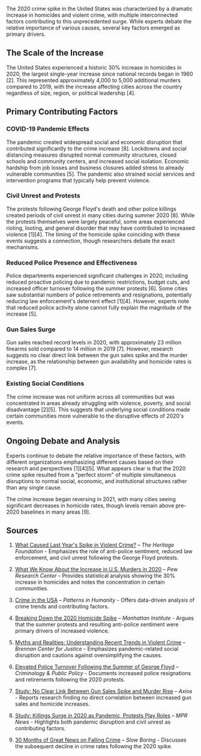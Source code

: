 The 2020 crime spike in the United States was characterized by a dramatic increase in homicides and violent crime, with multiple interconnected factors contributing to this unprecedented surge. While experts debate the relative importance of various causes, several key factors emerged as primary drivers.

## The Scale of the Increase

The United States experienced a historic 30% increase in homicides in 2020, the largest single-year increase since national records began in 1960 [2]. This represented approximately 4,000 to 5,000 additional murders compared to 2019, with the increase affecting cities across the country regardless of size, region, or political leadership [4].

## Primary Contributing Factors

### COVID-19 Pandemic Effects

The pandemic created widespread social and economic disruption that contributed significantly to the crime increase [8]. Lockdowns and social distancing measures disrupted normal community structures, closed schools and community centers, and increased social isolation. Economic hardship from job losses and business closures added stress to already vulnerable communities [5]. The pandemic also strained social services and intervention programs that typically help prevent violence.

### Civil Unrest and Protests

The protests following George Floyd's death and other police killings created periods of civil unrest in many cities during summer 2020 [8]. While the protests themselves were largely peaceful, some areas experienced rioting, looting, and general disorder that may have contributed to increased violence [1][4]. The timing of the homicide spike coinciding with these events suggests a connection, though researchers debate the exact mechanisms.

### Reduced Police Presence and Effectiveness

Police departments experienced significant challenges in 2020, including reduced proactive policing due to pandemic restrictions, budget cuts, and increased officer turnover following the summer protests [6]. Some cities saw substantial numbers of police retirements and resignations, potentially reducing law enforcement's deterrent effect [1][4]. However, experts note that reduced police activity alone cannot fully explain the magnitude of the increase [5].

### Gun Sales Surge

Gun sales reached record levels in 2020, with approximately 23 million firearms sold compared to 14 million in 2019 [7]. However, research suggests no clear direct link between the gun sales spike and the murder increase, as the relationship between gun availability and homicide rates is complex [7].

### Existing Social Conditions

The crime increase was not uniform across all communities but was concentrated in areas already struggling with violence, poverty, and social disadvantage [2][5]. This suggests that underlying social conditions made certain communities more vulnerable to the disruptive effects of 2020's events.

## Ongoing Debate and Analysis

Experts continue to debate the relative importance of these factors, with different organizations emphasizing different causes based on their research and perspectives [1][4][5]. What appears clear is that the 2020 crime spike resulted from a "perfect storm" of multiple simultaneous disruptions to normal social, economic, and institutional structures rather than any single cause.

The crime increase began reversing in 2021, with many cities seeing significant decreases in homicide rates, though levels remain above pre-2020 baselines in many areas [9].

## Sources

1. [What Caused Last Year's Spike in Violent Crime?](https://www.heritage.org/crime-and-justice/commentary/what-caused-last-years-spike-violent-crime) – *The Heritage Foundation* - Emphasizes the role of anti-police sentiment, reduced law enforcement, and civil unrest following the George Floyd protests.

2. [What We Know About the Increase in U.S. Murders in 2020](https://www.pewresearch.org/short-reads/2021/10/27/what-we-know-about-the-increase-in-u-s-murders-in-2020/) – *Pew Research Center* - Provides statistical analysis showing the 30% increase in homicides and notes the concentration in certain communities.

3. [Crime in the USA](https://inquisitivebird.xyz/p/crime-in-the-usa) – *Patterns in Humanity* - Offers data-driven analysis of crime trends and contributing factors.

4. [Breaking Down the 2020 Homicide Spike](https://manhattan.institute/article/breaking-down-the-2020-homicide-spike) – *Manhattan Institute* - Argues that the summer protests and resulting anti-police sentiment were primary drivers of increased violence.

5. [Myths and Realities: Understanding Recent Trends in Violent Crime](https://www.brennancenter.org/our-work/research-reports/myths-and-realities-understanding-recent-trends-violent-crime) – *Brennan Center for Justice* - Emphasizes pandemic-related social disruption and cautions against oversimplifying the causes.

6. [Elevated Police Turnover Following the Summer of George Floyd](https://jnix.netlify.app/publication/42-cpp-turnover/) – *Criminology & Public Policy* - Documents increased police resignations and retirements following the 2020 protests.

7. [Study: No Clear Link Between Gun Sales Spike and Murder Rise](https://www.axios.com/2021/07/12/gun-violence-rise-gun-purchases) – *Axios* - Reports research finding no direct correlation between increased gun sales and homicide increases.

8. [Study: Killings Surge in 2020 as Pandemic, Protests Play Roles](https://www.mprnews.org/story/2021/02/01/study-killings-surge-in-2020-as-pandemic-protests-play-roles) – *MPR News* - Highlights both pandemic disruption and civil unrest as contributing factors.

9. [30 Months of Great News on Falling Crime](https://www.slowboring.com/p/30-months-of-great-news-on-falling) – *Slow Boring* - Discusses the subsequent decline in crime rates following the 2020 spike.